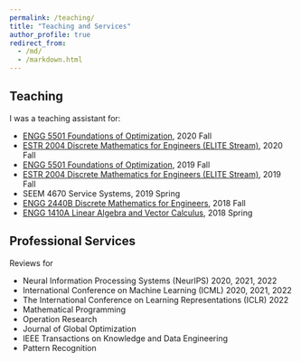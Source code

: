 ```yaml
---
permalink: /teaching/
title: "Teaching and Services"
author_profile: true
redirect_from: 
  - /md/
  - /markdown.html
---
```


## Teaching 

I was a teaching assistant for:
- [ENGG 5501 Foundations of Optimization](https://www1.se.cuhk.edu.hk/~manchoso/2021/engg5501/), 2020 Fall
- [ESTR 2004 Discrete Mathematics for Engineers (ELITE Stream)](https://www1.se.cuhk.edu.hk/~manchoso/2021/estr2004/), 2020 Fall
- [ENGG 5501 Foundations of Optimization](https://www1.se.cuhk.edu.hk/~manchoso/1920/engg5501/), 2019 Fall
- [ESTR 2004 Discrete Mathematics for Engineers (ELITE Stream)](https://www1.se.cuhk.edu.hk/~manchoso/1920/estr2004/), 2019 Fall
- SEEM 4670 Service Systems, 2019 Spring
- [ENGG 2440B Discrete Mathematics for Engineers](https://www1.se.cuhk.edu.hk/~manchoso/1819/engg2440b/), 2018 Fall
- [ENGG 1410A Linear Algebra and Vector Calculus](http://course.cse.cuhk.edu.hk/~engg1410/), 2018 Spring

## Professional Services

Reviews for 

- Neural Information Processing Systems (NeurIPS) 2020, 2021, 2022 
- International Conference on Machine Learning (ICML) 2020, 2021, 2022
- The International Conference on Learning Representations (ICLR) 2022
- Mathematical Programming
- Operation Research 
- Journal of Global Optimization
- IEEE Transactions on Knowledge and Data Engineering
- Pattern Recognition 